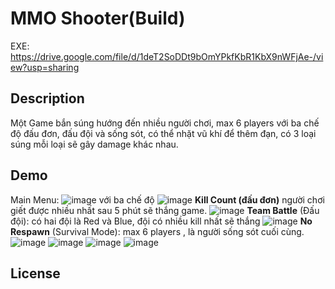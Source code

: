 # MMO Shooter(Build)
EXE: https://drive.google.com/file/d/1deT2SoDDt9bOmYPkfKbR1KbX9nWFjAe-/view?usp=sharing

## Description

Một Game bắn súng hướng đến nhiều người chơi, max 6 players với ba chế độ đấu đơn, đấu đội và sống sót, có thể nhặt vũ khí để thêm đạn, có 3 loại súng mỗi loại sẽ gây damage khác nhau.

## Demo
Main Menu:
![image](https://github.com/CrazyTrunk/ShootingMMO/assets/145329176/86fbb48a-119d-447e-9bc7-ac36d0daf825)
với ba chế độ 
![image](https://github.com/CrazyTrunk/ShootingMMO/assets/145329176/d240ff38-4640-4b2f-9db8-c5fbe2527f49)
**Kill Count (đấu đơn)** người chơi giết được nhiều nhất sau 5 phút sẽ thắng game.
![image](https://github.com/CrazyTrunk/ShootingMMO/assets/145329176/2cbe21bb-fafc-429a-b3c4-87de1996fbfe)
**Team Battle** (Đấu đội): có hai đội là Red và Blue, đội có nhiều kill nhất sẽ thắng
![image](https://github.com/CrazyTrunk/ShootingMMO/assets/145329176/4ffc946e-0783-44fd-937b-590adfa549a4)
**No Respawn** (Survival Mode): max 6 players , là người sống sót cuối cùng.
![image](https://github.com/CrazyTrunk/ShootingMMO/assets/145329176/58ec64ef-0580-4db2-9819-fa622b5e4d1e)
![image](https://github.com/CrazyTrunk/ShootingMMO/assets/145329176/3f0e2e7f-ec75-4447-8364-7ce771729f25)
![image](https://github.com/CrazyTrunk/ShootingMMO/assets/145329176/b7c0efe6-a765-41da-9028-92250a0e163d)
![image](https://github.com/CrazyTrunk/ShootingMMO/assets/145329176/135db262-f9ad-4edc-a772-85cdf2574a36)


## License

